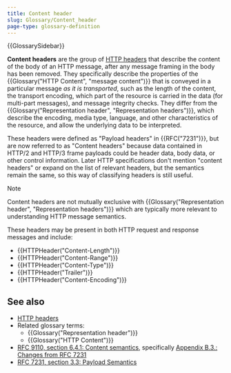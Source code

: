 ```yaml
---
title: Content header
slug: Glossary/Content_header
page-type: glossary-definition
---
```


{{GlossarySidebar}}

**Content headers** are the group of [HTTP headers](/en-US/docs/Web/HTTP/Headers) that describe the content of the body of an HTTP message, after any message framing in the body has been removed.
They specifically describe the properties of the {{Glossary("HTTP Content", "message content")}} that is conveyed in a particular message _as it is transported_, such as the length of the content, the transport encoding, which part of the resource is carried in the data (for multi-part messages), and message integrity checks.
They differ from the {{Glossary("Representation header", "Representation headers")}}, which describe the encoding, media type, language, and other characteristics of the resource, and allow the underlying data to be interpreted.

These headers were defined as "Payload headers" in {{RFC("7231")}}, but are now referred to as "Content headers" because data contained in HTTP/2 and HTTP/3 frame payloads could be header data, body data, or other control information.
Later HTTP specifications don't mention "content headers" or expand on the list of relevant headers, but the semantics remain the same, so this way of classifying headers is still useful.

> [!NOTE]
> Content headers are not mutually exclusive with {{Glossary("Representation header", "Representation headers")}} which are typically more relevant to understanding HTTP message semantics.

These headers may be present in both HTTP request and response messages and include:

- {{HTTPHeader("Content-Length")}}
- {{HTTPHeader("Content-Range")}}
- {{HTTPHeader("Content-Type")}}
- {{HTTPHeader("Trailer")}}
- {{HTTPHeader("Content-Encoding")}}

## See also

- [HTTP headers](/en-US/docs/Web/HTTP/Headers)
- Related glossary terms:
  - {{Glossary("Representation header")}}
  - {{Glossary("HTTP Content")}}
- [RFC 9110, section 6.4.1: Content semantics](https://httpwg.org/specs/rfc9110.html#rfc.section.6.4.1), specifically [Appendix B.3.: Changes from RFC 7231](https://httpwg.org/specs/rfc9110.html#changes.from.rfc.7231)
- [RFC 7231, section 3.3: Payload Semantics](https://datatracker.ietf.org/doc/html/rfc7231#section-3.3)

